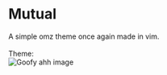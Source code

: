 # Mutual
A simple omz theme once again made in vim.
</br>
</br>
Theme: 
</br>
![Goofy ahh image](https://i.ibb.co/v19VR9b/dfgdfgdfgdfgdfgdfgdfgdfgdfg.jpg)
